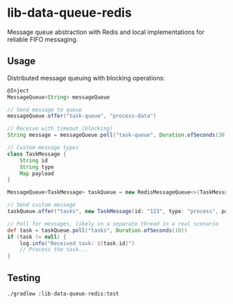 # lib-data-queue-redis

Message queue abstraction with Redis and local implementations for reliable FIFO messaging.

## Usage

Distributed message queuing with blocking operations:

```groovy
@Inject
MessageQueue<String> messageQueue

// Send message to queue
messageQueue.offer("task-queue", "process-data")

// Receive with timeout (blocking)
String message = messageQueue.poll("task-queue", Duration.ofSeconds(30))

// Custom message types
class TaskMessage {
    String id
    String type
    Map payload
}

MessageQueue<TaskMessage> taskQueue = new RedisMessageQueue<>(TaskMessage.class)

// Send custom message
taskQueue.offer("tasks", new TaskMessage(id: "123", type: "process", payload: [data: "value"]))

// Poll for messages, likely in a separate thread in a real scenario
def task = taskQueue.poll("tasks", Duration.ofSeconds(10))
if (task != null) {
    log.info("Received task: ${task.id}")
    // Process the task...
}
```

## Testing

```bash
./gradlew :lib-data-queue-redis:test
```

